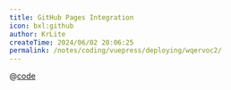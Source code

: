 ```yaml
---
title: GitHub Pages Integration
icon: bxl:github
author: KrLite
createTime: 2024/06/02 20:06:25
permalink: /notes/coding/vuepress/deploying/wqervoc2/
---
```


@[code](/.github/workflows/deploy.yml)
